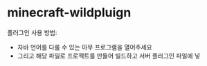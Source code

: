 # minecraft-wildpluign
플러그인 사용 방법:
* 자바 언어를 다룰 수 있는 아무 프로그램을 열어주세요
* 그리고 해당 파일로 프로젝트를 만들어 빌드하고 서버 플러그인 파일에 넣
